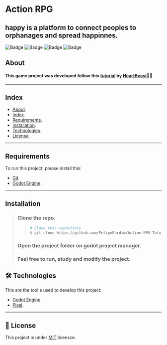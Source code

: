 # Action RPG

## happy is a platform to connect peoples to orphanages and spread happinnes.

![Badge](https://img.shields.io/github/license/FelipePardim/happy)
![Badge](https://img.shields.io/github/stars/FelipePardim/happy)
![Badge](https://img.shields.io/github/forks/FelipePardim/happy)
![Badge](https://img.shields.io/github/issues/FelipePardim/happy)

## About
#### This game project was developed follow this [tutorial](https://www.youtube.com/playlist?list=PL9FzW-m48fn2SlrW0KoLT4n5egNdX-W9a) by [HeartBeast](https://www.youtube.com/c/uheartbeast)👻💜
 
---

## Index
- [About](#about).
- [Index](#index).
- [Requirements](#requirements).
- [Installation](#installation).
- [Technologies](#technologies).
- [License](#license).

---

## Requirements

To run this project, please install this:

- [Git](https://git-scm.com).
- [Godot Engine](https://godotengine.org/).
---

## Installation
> ### Clone the repo.
>>   ```bash
>>  # Clone this repository
>>  $ git clone https://github.com/FelipePardim/Action-RPG-Tutorial-Godot-Engine
>>   ```
> ### Open the project folder on godot project manager.
>
> ### Feel free to run, study and modify the project.

<h2 id="technologies">
    🛠 Technologies
</h2>

This are the tool's used to develop this project:

- [Godot Engine](https://godotengine.org/).
- [Pixel](https://www.pixilart.com/).
---

<h2 id="license">
    📝 License 
</h2>

This project is under [MIT](https://github.com/FelipePardim/Action-RPG-Tutorial-Godot-Engine/LICENSE.md) licensce.